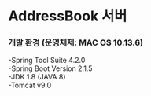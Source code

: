 # AddressBook 서버

### 개발 환경 (운영체제: MAC OS 10.13.6)
 -Spring Tool Suite 4.2.0 <br>
 -Spring Boot Version 2.1.5 <br>
 -JDK 1.8 (JAVA 8) <br>
 -Tomcat v9.0 <br>
